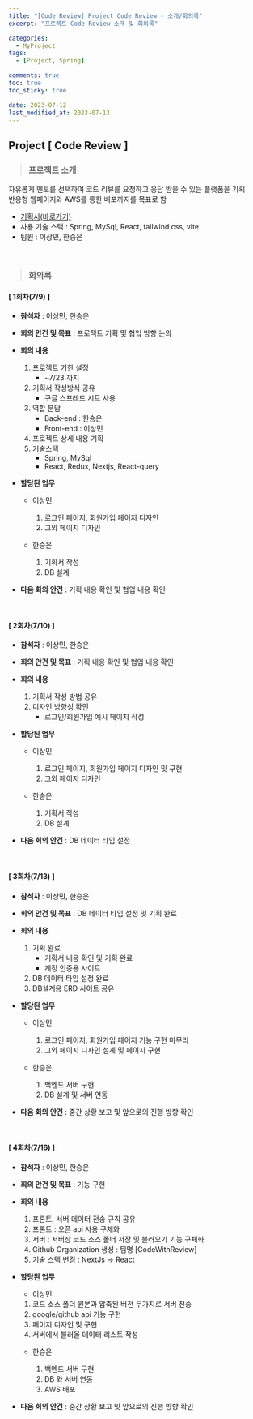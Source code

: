 ```yaml
---
title: "[Code Review] Project Code Review - 소개/회의록"
excerpt: "프로젝트 Code Review 소개 및 회의록"

categories:
  - MyProject
tags:
  - [Project, Spring]

comments: true
toc: true
toc_sticky: true

date: 2023-07-12
last_modified_at: 2023-07-13
---
```


## Project [ Code Review ]

> ### 프로젝트 소개

자유롭게 멘토를 선택하여 코드 리뷰를 요청하고 응답 받을 수 있는 플랫폼을 기획  
반응형 웹페이지와 AWS를 통한 배포까지를 목표로 함

- <a href="https://docs.google.com/spreadsheets/d/1AVsYmQw9CeW6j1WlSwJGeKoM9TVOWVCt3fK4NPtPZIA/edit#gid=1464759547" target="_blank">기획서(바로가기)</a>
- 사용 기술 스택 : Spring, MySql, React, tailwind css, vite
- 팀원 : 이상민, 한승은

<br>

> ### 회의록

#### [ 1회차(7/9) ]

- **참석자** : 이상민, 한승은

- **회의 안건 및 목표** : 프로젝트 기획 및 협업 방향 논의

- **회의 내용**

  1. 프로젝트 기한 설정
     - ~7/23 까지
  2. 기획서 작성방식 공유
     - 구글 스프레드 시트 사용
  3. 역할 분담
     - Back-end : 한승은
     - Front-end : 이상민
  4. 프로젝트 상세 내용 기획
  5. 기술스택
     - Spring, MySql
     - React, Redux, Nextjs, React-query

- **할당된 업무**

  - 이상민

    1. 로그인 페이지, 회원가입 페이지 디자인
    2. 그외 페이지 디자인

  - 한승은

    1. 기획서 작성
    2. DB 설계

- **다음 회의 안건** : 기획 내용 확인 및 협업 내용 확인

  <br>

#### [ 2회차(7/10) ]

- **참석자** : 이상민, 한승은

- **회의 안건 및 목표** : 기획 내용 확인 및 협업 내용 확인

- **회의 내용**

  1. 기획서 작성 방법 공유
  2. 디자인 방향성 확인
     - 로그인/회원가입 예시 페이지 작성

- **할당된 업무**

  - 이상민

    1. 로그인 페이지, 회원가입 페이지 디자인 및 구현
    2. 그외 페이지 디자인

  - 한승은

    1. 기획서 작성
    2. DB 설계

- **다음 회의 안건** : DB 데이터 타입 설정

  <br>

#### [ 3회차(7/13) ]

- **참석자** : 이상민, 한승은

- **회의 안건 및 목표** : DB 데이터 타입 설정 및 기획 완료

- **회의 내용**

  1. 기획 완료
     - 기획서 내용 확인 및 기획 완료
     - 계정 인증용 사이트
  2. DB 데이터 타입 설정 완료
  3. DB설계용 ERD 사이트 공유

- **할당된 업무**

  - 이상민

    1. 로그인 페이지, 회원가입 페이지 기능 구현 마무리
    2. 그외 페이지 디자인 설계 및 페이지 구현

  - 한승은

    1. 백엔드 서버 구현
    2. DB 설계 및 서버 연동

- **다음 회의 안건** : 중간 상황 보고 및 앞으로의 진행 방향 확인

  <br>

#### [ 4회차(7/16) ]

- **참석자** : 이상민, 한승은

- **회의 안건 및 목표** : 기능 구현

- **회의 내용**

  1. 프론트, 서버 데이터 전송 규칙 공유
  2. 프론트 : 오픈 api 사용 구체화
  3. 서버 : 서버상 코드 소스 폴더 저장 및 불러오기 기능 구체화
  4. Github Organization 생성 : 팀명 [CodeWithReview]
  5. 기술 스택 변경 : NextJs -> React

- **할당된 업무**

  - 이상민

  1. 코드 소스 폴더 원본과 압축된 버전 두가지로 서버 전송
  2. google/github api 기능 구현
  3. 페이지 디자인 및 구현
  4. 서버에서 불러올 데이터 리스트 작성

  - 한승은

    1. 백엔드 서버 구현
    2. DB 와 서버 연동
    3. AWS 배포

- **다음 회의 안건** : 중간 상황 보고 및 앞으로의 진행 방향 확인

  <br>
